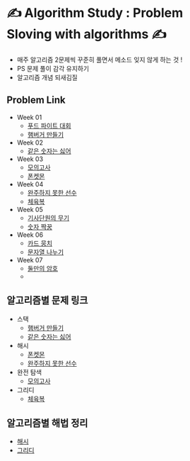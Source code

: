 # ✍️ Algorithm Study : Problem Sloving with algorithms ✍️ 

- 매주 알고리즘 2문제씩 꾸준히 풀면서 메소드 잊지 않게 하는 것 ! 
- PS 문제 풀이 감각 유지하기 
- 알고리즘 개념 되새김질



## Problem Link

- Week 01
  - [푸드 파이트 대회](https://school.programmers.co.kr/learn/courses/30/lessons/134240)
  - [햄버거 만들기](https://school.programmers.co.kr/learn/courses/30/lessons/133502)
- Week 02
  - [같은 숫자는 싫어](https://school.programmers.co.kr/learn/courses/30/lessons/12906)
- Week 03
  - [모의고사](https://school.programmers.co.kr/learn/courses/30/lessons/42840)
  - [폰켓몬](https://school.programmers.co.kr/learn/courses/30/lessons/1845) 
- Week 04
  - [완주하지 못한 선수](https://school.programmers.co.kr/learn/courses/30/lessons/42576)
  - [체육복](https://school.programmers.co.kr/learn/courses/30/lessons/42862)
- Week 05
  - [기사단원의 무기](https://school.programmers.co.kr/learn/courses/30/lessons/136798) 
  - [숫자 짝꿍](https://school.programmers.co.kr/learn/courses/30/lessons/131128)
- Week 06
  - [카드 뭉치](https://school.programmers.co.kr/learn/courses/30/lessons/159994)
  - [문자열 나누기](https://school.programmers.co.kr/learn/courses/30/lessons/140108) 
- Week 07
  - [둘만의 암호](https://school.programmers.co.kr/learn/courses/30/lessons/155652)
  - 



##  알고리즘별 문제 링크 
- 스택
  - [햄버거 만들기](https://school.programmers.co.kr/learn/courses/30/lessons/133502)
  - [같은 숫자는 싫어](https://school.programmers.co.kr/learn/courses/30/lessons/12906)
- 해시 
  - [폰켓몬](https://school.programmers.co.kr/learn/courses/30/lessons/1845) 
  - [완주하지 못한 선수](https://school.programmers.co.kr/learn/courses/30/lessons/42576)
- 완전 탐색
  - [모의고사](https://school.programmers.co.kr/learn/courses/30/lessons/42840)
- 그리디 
  - [체육복](https://school.programmers.co.kr/learn/courses/30/lessons/42862)


## 알고리즘별 해법 정리 
  - [해시](https://asidefine.tistory.com/209)
  - [그리디](https://asidefine.tistory.com/210)





